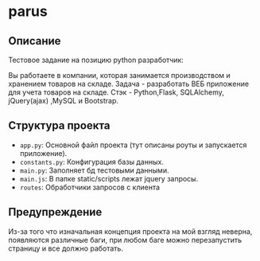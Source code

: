 # parus

## Описание

Тестовое задание на позицию python разработчик:

Вы работаете в компании, которая занимается производством и хранением товаров на складе.
Задача - разработать ВЕБ приложение для учета товаров на складе. 
Стэк - Python,Flask, SQLAlchemy, jQuery(ajax) ,MySQL и Bootstrap.

## Структура проекта

- `app.py`: Основной файл проекта (тут описаны роуты и запускается приложение).
- `constants.py`: Конфигурация базы данных.
- `main.py`: Заполняет бд тестовыми данными.
- `main.js`: В папке static/scripts лежат jquery запросы.
- `routes`: Обработчики запросов с клиента


## Предупреждение
Из-за того что изначальная концепция проекта на мой взгляд неверна,
появляются различные баги, при любом баге можно перезапустить страницу и все должно работать.
